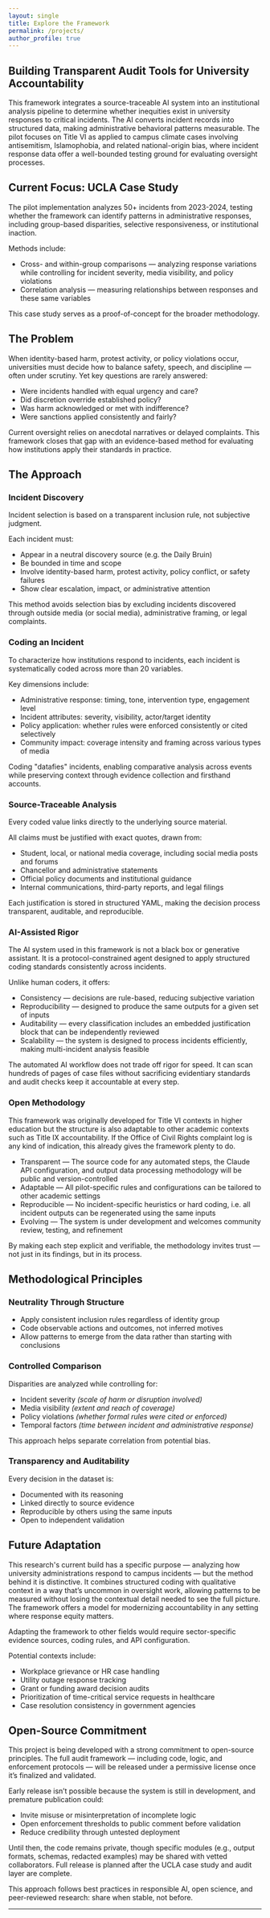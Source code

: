 ```yaml
---
layout: single
title: Explore the Framework
permalink: /projects/
author_profile: true
---
```


## Building Transparent Audit Tools for University Accountability

This framework integrates a source-traceable AI system into an institutional analysis pipeline to determine whether inequities exist in university responses to critical incidents. The AI converts incident records into structured data, making administrative behavioral patterns measurable. The pilot focuses on Title VI as applied to campus climate cases involving antisemitism, Islamophobia, and related national-origin bias, where incident response data offer a well-bounded testing ground for evaluating oversight processes.

## Current Focus: UCLA Case Study

The pilot implementation analyzes 50+ incidents from 2023-2024, testing whether the framework can identify patterns in administrative responses, including group-based disparities, selective responsiveness, or institutional inaction. 

Methods include:

- Cross- and within-group comparisons — analyzing response variations while controlling for incident severity, media visibility, and policy violations
- Correlation analysis — measuring relationships between responses and these same variables

This case study serves as a proof-of-concept for the broader methodology.

## The Problem

When identity-based harm, protest activity, or policy violations occur, universities must decide how to balance safety, speech, and discipline — often under scrutiny. Yet key questions are rarely answered:

- Were incidents handled with equal urgency and care?
- Did discretion override established policy?
- Was harm acknowledged or met with indifference?  
- Were sanctions applied consistently and fairly?

Current oversight relies on anecdotal narratives or delayed complaints. This framework closes that gap with an evidence-based method for evaluating how institutions apply their standards in practice.

## The Approach

### Incident Discovery

Incident selection is based on a transparent inclusion rule, not subjective judgment.

Each incident must:

- Appear in a neutral discovery source (e.g. the Daily Bruin)
- Be bounded in time and scope
- Involve identity-based harm, protest activity, policy conflict, or safety failures
- Show clear escalation, impact, or administrative attention

This method avoids selection bias by excluding incidents discovered through outside media (or social media), administrative framing, or legal complaints.

### Coding an Incident

To characterize how institutions respond to incidents, each incident is systematically coded across more than 20 variables.

Key dimensions include:

- Administrative response: timing, tone, intervention type, engagement level
- Incident attributes: severity, visibility, actor/target identity
- Policy application: whether rules were enforced consistently or cited selectively
- Community impact: coverage intensity and framing across various types of media

Coding "datafies" incidents, enabling comparative analysis across events while preserving context through evidence collection and firsthand accounts.

### Source-Traceable Analysis

Every coded value links directly to the underlying source material.

All claims must be justified with exact quotes, drawn from:

- Student, local, or national media coverage, including social media posts and forums  
- Chancellor and administrative statements  
- Official policy documents and institutional guidance  
- Internal communications, third-party reports, and legal filings

Each justification is stored in structured YAML, making the decision process transparent, auditable, and reproducible.

### AI-Assisted Rigor

The AI system used in this framework is not a black box or generative assistant. It is a protocol-constrained agent designed to apply structured coding standards consistently across incidents.

Unlike human coders, it offers:

- Consistency — decisions are rule-based, reducing subjective variation
- Reproducibility — designed to produce the same outputs for a given set of inputs
- Auditability — every classification includes an embedded justification block that can be independently reviewed
- Scalability — the system is designed to process incidents efficiently, making multi-incident analysis feasible 

The automated AI workflow does not trade off rigor for speed. It can scan hundreds of pages of case files without sacrificing evidentiary standards and audit checks keep it accountable at every step. 

### Open Methodology

This framework was originally developed for Title VI contexts in higher education but the structure is also adaptable to other academic contexts such as Title IX accountability. If the Office of Civil Rights complaint log is any kind of indication, this already gives the framework plenty to do. 

- Transparent — The source code for any automated steps, the Claude API configuration, and output data processing methodology will be public and version-controlled
- Adaptable — All pilot-specific rules and configurations can be tailored to other academic settings
- Reproducible — No incident-specific heuristics or hard coding, i.e. all incident outputs can be regenerated using the same inputs
- Evolving — The system is under development and welcomes community review, testing, and refinement

By making each step explicit and verifiable, the methodology invites trust — not just in its findings, but in its process.


## Methodological Principles

### Neutrality Through Structure

- Apply consistent inclusion rules regardless of identity group
- Code observable actions and outcomes, not inferred motives
- Allow patterns to emerge from the data rather than starting with conclusions

### Controlled Comparison

Disparities are analyzed while controlling for:

- Incident severity *(scale of harm or disruption involved)*
- Media visibility *(extent and reach of coverage)*
- Policy violations *(whether formal rules were cited or enforced)*
- Temporal factors *(time between incident and administrative response)*

This approach helps separate correlation from potential bias.

### Transparency and Auditability

Every decision in the dataset is:

- Documented with its reasoning
- Linked directly to source evidence
- Reproducible by others using the same inputs
- Open to independent validation

## Future Adaptation

This research's current build has a specific purpose — analyzing how university administrations respond to campus incidents — but the method behind it is distinctive. It combines structured coding with qualitative context in a way that’s uncommon in oversight work, allowing patterns to be measured without losing the contextual detail needed to see the full picture. The framework offers a model for modernizing accountability in any setting where response equity matters. 

Adapting the framework to other fields would require sector-specific evidence sources, coding rules, and API configuration.

Potential contexts include:

- Workplace grievance or HR case handling
- Utility outage response tracking
- Grant or funding award decision audits
- Prioritization of time-critical service requests in healthcare 
- Case resolution consistency in government agencies

## Open-Source Commitment

This project is being developed with a strong commitment to open-source principles. The full audit framework — including code, logic, and enforcement protocols — will be released under a permissive license once it’s finalized and validated.

Early release isn’t possible because the system is still in development, and premature publication could:

- Invite misuse or misinterpretation of incomplete logic
- Open enforcement thresholds to public comment before validation
- Reduce credibility through untested deployment

Until then, the code remains private, though specific modules (e.g., output formats, schemas, redacted examples) may be shared with vetted collaborators. Full release is planned after the UCLA case study and audit layer are complete.

This approach follows best practices in responsible AI, open science, and peer-reviewed research: share when stable, not before.

---


<!-- 


## [HERO SECTION - usually styled differently]

### Explore the Framework

A deeper technical dive

[Cards/buttons that link OUT to sub-pages]

[View Sample] → links to /research/sample-analysis

[Read Docs] → links to /research/methodology  

[Get Code] → links to GitHub


---

- [Documentation](/projects/documentation/)

- [Project Proposal](/projects/project_proposal)

This is a comment and won't be displayed 

- [Codebook](/projects/codebook/)

- [Incident Coding Protocols](/projects/incident_coding_protocol/)

- [Codebook with Incident Coding Protocols](/projects/codebook_with_coding_protocol/)

- [Codebook with Incident Coding Protocols V2](/projects/codebook_w_coding_proto_v2/)

- [Incident Response Index](/projects/incident_index/)



<footer class="site-footer">
  <p><strong>This is a test footer override.</strong></p>
</footer>

-->




